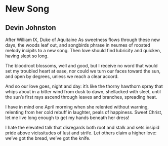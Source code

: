 # New Song
## Devin Johnston
After William IX, Duke of Aquitaine
As sweetness flows through these new days,
the woods leaf out, and songbirds phrase
in neumes of roosted melody
incipits to a new song.
Then love should find lubricity
and quicken, having slept so long.

The bloodroot blossoms, well and good,
but I receive no word that would
set my troubled heart at ease,
nor could we turn our faces toward
the sun, and open by degrees,
unless we reach a clear accord.

And so our love goes, night and day:
it’s like the thorny hawthorn spray
that whips about in a bitter wind
from dusk to dawn, shellacked with sleet,
until the sun’s first rays ascend
through leaves and branches, spreading heat.

I have in mind one April morning
when she relented without warning,
relenting from her cold rebuff
in laughter, peals of happiness.
Sweet Christ, let me live long enough
to get my hands beneath her dress!

I hate the elevated talk
that disregards both root and stalk
and sets insipid pride above
vicissitudes of lust and strife.
Let others claim a higher love:
we’ve got the bread, we’ve got the knife.